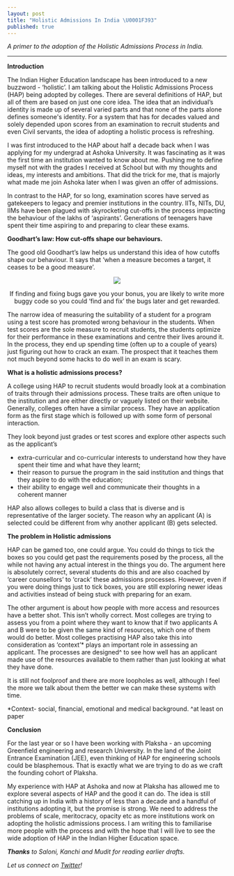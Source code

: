 ```yaml
---
layout: post
title: "Holistic Admissions In India \U0001F393"
published: true
---
```


_A primer to the adoption of the Holistic Admissions Process in India._

----

**Introduction**

The Indian Higher Education landscape has been introduced to a new buzzword -  ‘holistic’. I am talking about the Holistic Admissions Process (HAP) being adopted by colleges. There are several definitions of HAP, but all of them are based on just one core idea. The idea that an individual’s identity is made up of several varied parts and that none of the parts alone defines someone's identity. For a system that has for decades valued and solely depended upon scores from an examination to recruit students and even Civil servants, the idea of adopting a holistic process is refreshing. 

I was first introduced to the HAP about half a decade back when I was applying for my undergrad at Ashoka University. It was fascinating as it was the first time an institution wanted to know about me. Pushing me to define myself not with the grades I received at School but with my thoughts and ideas, my interests and ambitions. That did the trick for me, that is majorly what made me join Ashoka later when I was given an offer of admissions. 

In contrast to the HAP, for so long, examination scores have served as gatekeepers to legacy and premier institutions in the country. IITs, NITs, DU, IIMs have been plagued with skyrocketing cut-offs in the process impacting the behaviour of the lakhs of  ‘aspirants’. Generations of teenagers have spent their time aspiring to and preparing to clear these exams.

**Goodhart’s law: How cut-offs shape our behaviours.**

The good old Goodhart’s law helps us understand this idea of how cutoffs shape our behaviour. It says that ‘when a measure becomes a target, it ceases to be a good measure’.

<p align="center">
  <img class="img-responsive" src="https://i.ibb.co/qjRQJJ6/EAq09c-HXs-AUl-RSL.jpg">
</p>
<p align="center"><h10>If finding and fixing bugs gave you your bonus, you are likely to write more buggy code so you could ‘find and fix’ the bugs later and get rewarded.</h10></p>

The narrow idea of measuring the suitability of a student for a program using a test score has promoted wrong behaviour in the students. When test scores are the sole measure to recruit students, the students optimize for their performance in these examinations and centre their lives around it. In the process, they end up spending time (often up to a couple of years) just figuring out how to crack an exam. The prospect that it teaches them not much beyond some hacks to do well in an exam is scary. 

**What is a holistic admissions process?**

A college using HAP to recruit students would broadly look at a combination of traits through their admissions process. These traits are often unique to the institution and are either directly or vaguely listed on their website. Generally, colleges often have a similar process. They have an application form as the first stage which is followed up with some form of personal interaction. 

They look beyond just grades or test scores and explore other aspects such as the applicant’s 
- extra-curricular and co-curricular interests to understand how they have spent their time and what have they learnt; 
- their reason to pursue the program in the said institution and things that they aspire to do with the education; 
- their ability to engage well and communicate their thoughts in a coherent manner

HAP also allows colleges to build a class that is diverse and is representative of the larger society. The reason why an applicant (A) is selected could be different from why another applicant (B) gets selected.

**The problem in Holistic admissions**

HAP can be gamed too, one could argue. You could do things to tick the boxes so you could get past the requirements posed by the process, all the while not having any actual interest in the things you do. The argument here is absolutely correct, several students do this and are also coached by ‘career counsellors’ to ‘crack’ these admissions processes. However, even if you were doing things just to tick boxes, you are still exploring newer ideas and activities instead of being stuck with preparing for an exam. 

The other argument is about how people with more access and resources have a better shot. This isn’t wholly correct. Most colleges are trying to assess you from a point where they want to know that if two applicants A and B were to be given the same kind of resources, which one of them would do better. Most colleges practising HAP also take this into consideration as ‘context’* plays an important role in assessing an applicant. The processes are designed^ to see how well has an applicant made use of the resources available to them rather than just looking at what they have done. 

It is still not foolproof and there are more loopholes as well, although I feel the more we talk about them the better we can make these systems with time. 

*Context- social, financial, emotional and medical background. 
^at least on paper

**Conclusion**

For the last year or so I have been working with Plaksha - an upcoming Greenfield engineering and research University. In the land of the Joint Entrance Examination (JEE), even thinking of HAP for engineering schools could be blasphemous. That is exactly what we are trying to do as we craft the founding cohort of Plaksha. 

My experience with HAP at Ashoka and now at Plaksha has allowed me to explore several aspects of HAP and the good it can do. The idea is still catching up in India with a history of less than a decade and a handful of institutions adopting it, but the promise is strong. We need to address the problems of scale, meritocracy, opacity etc as more institutions work on adopting the holistic admissions process. I am writing this to familiarise more people with the process and with the hope that I will live to see the wide adoption of HAP in the Indian Higher Education space. 



_**Thanks** to Saloni, Kanchi and Mudit for reading earlier drafts._


_Let us connect on [Twitter](https://www.twitter.com/whysosuso/)!_
